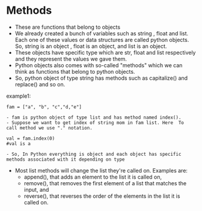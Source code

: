 
# Methods

- These are functions that belong to objects
- We already created a bunch of variables such as string , float and list. Each one of these values or data structures are called python objects. So, string is an object , float is an object, and list is an object.
- These objects have specific type which are str, float and list respectively and they represent the values we gave them.
- Python objects also comes with so-called "methods" which we can think as functions that belong to python objects. 
- So, python object of type string has methods such as capitalize() and replace() and so on. 

example1:
```text
fam = ["a", "b", "c","d,"e"]

- fam is python object of type list and has method named index().
- Suppose we want to get index of string mom in fam list. Here  To call method we use "." notation. 

val = fam.index(0)
#val is a

- So, In Python everything is object and each object has specific  methods associated with it depending on type
```

- Most list methods will change the list they're called on. Examples are:
  - append(), that adds an element to the list it is called on,
  - remove(), that removes the first element of a list that matches the input, and
  - reverse(), that reverses the order of the elements in the list it is called on.